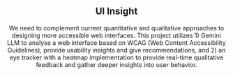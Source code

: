 <!-- PROJECT LOGO -->
<div align="center">
  <h2 align="center">UI Insight</h2>

  <p align="center">
    We need to complement current quantitative and qualitative approaches to designing more accessible web interfaces. This project utilizes 1) Gemini LLM to analyse a web interface based on WCAG (Web Content Accessibility Guidelines), provide usability insights and give recommendations, and 2) an eye tracker with a heatmap implementation to provide real-time qualitative feedback and gather deeper insights into user behavior. 
  </p>
</div>
